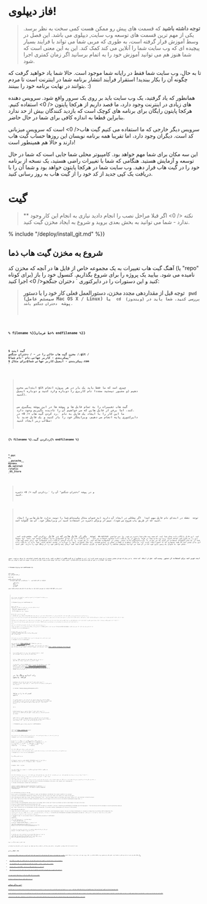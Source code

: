 # فاز دیپلوی!

> **توجه داشته باشید** که قسمت های پیش رو ممکن هست کمی سخت به نظر برسد. یکی از مهم ترین قسمت های توسعه وب سایت, دیپلوی می باشد. این فصل در وسط آموزش قرار گرفته است، به طوری که مربی شما می تواند با فرایند بسیار پیچیده ای که وب سایت شما را آنلاین می کند کمک کند. این به این معنی است که شما هنوز هم می توانید آموزش خود را به اتمام برسانید اگر زمان کمتری اجرا شود.

تا به حال، وب سایت شما فقط در رایانه شما موجود است. حالا شما یاد خواهید گرفت که چگونه آن را بکار ببندید! استقرار فرآیند انتشار برنامه شما در اینترنت است تا مردم بتوانند در نهایت برنامه خود را ببینند. :)

همانطور که یاد گرفتید، یک وب سایت باید بر روی یک سرور واقع شود. سرویس دهنده های زیادی در اینترنت وجود دارد، ما قصد داریم از  هرکجا پایتون </ 0> استفاده کنیم. هرکجا پایتون رایگان برای برنامه های کوچک است که بازدید کنندگان بیش از حد ندارد بنابراین قطعا به اندازه کافی برای شما در حال حاضر.</p> 

سرویس دیگر خارجی که ما استفاده می کنیم  گیت هاب</ 0> است که سرویس میزبانی کد است. دیگران وجود دارد، اما تقریبا همه برنامه نویسان این روزها حساب گیت هاب دارند و حالا هم همینطور است!</p> 

این سه مکان برای شما مهم خواهد بود. کامپیوتر محلی شما جایی است که شما در حال توسعه و آزمایش هستید. هنگامی که شما با تغییرات راضی هستید، یک نسخه از برنامه خود را در گیت هاب قرار دهید. وب سایت شما در هرکجا پایتون خواهد بود و شما آن را با دریافت یک کپی جدید از کد خود را از گیت هاب به روز رسانی کنید.

# گیت

> ** نکته </ 0> اگر قبلا مراحل نصب را انجام دادید نیازی به انجام این کار وجود ندارد - شما می توانید به بخش بعدی بروید و شروع به ایجاد مخزن گیت کنید.</p> </blockquote> 
> 
> % include "/deploy/install_git.md" %}}
> 
> ## شروع به مخزن گیت هاب ذما
> 
> آهنگ گیت هاب تغییرات به یک مجموعه خاص از فایل ها در آنچه که مخزن کد (یا "repo" برای کوتاه) نامیده می شود. بیایید یک پروژه را برای شروع بگذاریم. کنسول خود را باز کنید و این دستورات را در دایرکتوری ` دختران جنگجو</ 0> اجرا کنید:</p>

<blockquote>
  <p><strong> توجه </ 0> قبل از مقداردهی مجدد مخزن، دستورالعمل فعلی کار خود را با دستور <code> pwd </ 1> (سیستم عامل Mac OS X / Linux) یا <code> cd </ 1> (ویندوز) بررسی کنید. شما باید در پوشه <code> دختران جنگجو</ 0> باشد.</p>
</blockquote>

<p>% filename %}}خط فرمان% endfilename %}}</p>

<pre><code>$ گیت اینت
مخزن گیت هاب خالی را در ~ / دختران جنگجو /.git /
$پیکربندی - کاربر جهانی.نام "نام شما"
$ پیکربندی - ایمیل.کاربر جهانی شما@برای مثال.com
`</pre> 
> 
> ابتدایی مخزن git چیزی است که ما فقط باید یک بار در هر پروژه انجام دهیم (و مجبور نیستید مجددا نام کاربری را دوباره وارد کنید و دوباره ایمیل کنید).
> 
> گیت هاب تغییرات را به تمام فایل ها و پوشه ها در این پوشه پیگیری می کند، اما برخی از فایل هایی که می خواهیم آن را نادیده بگیریم وجود دارد. ما این کار را با ایجاد یک فایل به نام `.رد کردن گیت هاب </ 0> در دایرکتوری پایه انجام می دهیم. ویرایشگر خود را باز کنید و یک فایل جدید با مطالب زیر ایجاد کنید:</p>

<p>{% filename %}.ردکردن گیت{% endfilename %}</p>

<pre><code>*.pyc
*~
__pycache__
myvenv
db.sqlite3
/static
.DS_Store
`</pre> 
> 
> و در پوشه "دختران جنگجو" آن را `.ردکردن گیت </ 0> ذخیره کنید.</p>

<blockquote>
  <p><strong> توجه </ 0> نقطه در ابتدای نام فایل مهم است!  اگر مشکلی در ایجاد آن دارید (به عنوان مثال مکینتاش شما را دوست ندارد فایل هایی را ایجاد کنید که از طریق یاب شروع می شود)، سپس از ویژگی ذخیره در استفاده کنید در ویرایشگر خود. آن ضد گلوله است.</p>
  
  <p><strong> توجه </ 0> یکی از فایل هایی که در فایل <code>.ردکردن گیت </ 1> مشخص شده است <code> db.sqlite3 </ 1> است. این فایل پایگاه داده محلی شما است، که همه پست های شما ذخیره می شود. ما نمی خواهیم این را به مخزن خود اضافه کنیم؛ زیرا وب سایت شما در هرجا پایتون از یک پایگاه داده متفاوت استفاده می کند.  این پایگاه داده می تواند اسکیولایت مانند دستگاه توسعه خود باشد، اما معمولا شما از یک مای اسکیوال استفاده می کنید که می تواند با بازدیدکنندگان سایت بسیار بیشتر از اسکیولایت مقابله کند. در هر صورت، با نادیده گرفتن پایگاه داده اسکیولایت خود برای نسخه گیت هاب، این بدان معنی است که همه پستهایی که تا کنون ایجاد کرده اید، ماندگار میشوند و فقط در محلی در دسترس هستند، اما شما مجبورید آنها را دوباره در تولید اضافه کنید. شما باید از پایگاه داده محلی خود به عنوان یک زمین بازی خوب که در آن شما می توانید چیزهای مختلف را آزمایش کنید و نگران نباشید که شما قصد ارسال پست واقعی خود را از وبلاگ خود را دارید، فکر کنید.</p>
</blockquote>

<p>ایده خوبی است برای استفاده از دستور <code> وضعیت گیت </ 0> قبل از اینکه <code> گیت اضافه </ 0> یا هر زمان که خودتان مطمئن نیستید از چه چیزی تغییر کرده اید. این به جلوگیری از هر گونه شگفتی از اتفاق می افتد، مانند فایل های اشتباه اضافه شده یا مرتکب می شوند. دستور <code> وضعیت گیت </ 0> اطلاعاتی را در مورد هر گونه فایل های غیر قابل شناسایی / تغییر یافته / مرتب شده، وضعیت شاخه و موارد دیگر باز می گرداند. خروجی باید شبیه به موارد زیر باشد:</p>

<p>% filename %}}خط فرمان% endfilename %}}</p>

<pre><code>وضعیت $ گیت
در شاخه کارشناسی ارشد

تعهد اولیه

فایل های غیرقابل پیگیری:
   (استفاده از "گیت اضافه کردن <file> ..." برای شامل در آنچه متعهد خواهد شد)

         .ردکردن گیت
         وبلاگ/
         مدیریت.py
         مکان من/

هیچ چیز اضافه نشده به مرتکب شدن اما فایل های غیرقابل مشاهده موجود (استفاده از "git add" برای ردیابی)
`</pre> 
> 
> و در نهایت ما تغییرات ما را ذخیره می کنیم. به کنسول خود بروید و این دستورات را اجرا کنید:
> 
> % filename %}}خط فرمان %endfilename %}}
> 
>     $همه گیت --همه .
>     $فرمان گیت -m "برنامه دیجانگو دختران من، برای اولین بار متعهد"
>       [...]
>       13 فایل تغییر کرده است، 200 درج (+)
>       ایجاد حالت 100644. ردکردن گیت
>       [...]
>       ایجاد حالت 100644 سایت من / wsgi.py
>       `` `
>     
>     
>     ## فشار دادن کد خود به گیت هاب
>     
>     به [GitHub.com] بروید (https://www.github.com) و ثبت نام کنید تا یک حساب کاربری جدید رایگان ایجاد کنید. (اگر قبلا این کار را در آمادگی کارگاه انجام دادید، این عالی است!)
>     
>     سپس یک مخزن جدید ایجاد کنید، آن را به نام "my-first-blog" بدهید. از کادر انتخاب "مقداردهی اولیه با من را بخوان" را بدون علامت چک کنید، گزینه ".ردکردن گیت" را خالی بگذارید (ما این کار را به صورت دستی انجام داده ایم) و مجوز را به عنوان هیچ می گذاریم.
>     
>     <0 />
>     
>     & gt؛ ** نکته ** نام 'اولین وبلاگ من` مهم است - شما می توانید چیزی دیگری را انتخاب کنید، اما در دستورالعمل های زیر بارها اتفاق می افتد و شما باید هر بار آن را جایگزین کنید. این احتمالا ساده تر است که فقط با نام "اولین وبلاگ من" قرار بگیرد.
>     
>     در صفحه بعد، آدرس اینترنتی کلون ریپو شما نشان داده می شود. نسخه "HTTPS" را انتخاب کنید، آن را کپی کنید و مدت کوتاهی آن را در ترمینال قرار می دهیم:
>     
>     <0 />
>     
>     حالا ما باید مخزن Git را بر روی رایانه خود بسازیم تا در گیت هاب یکپارچه شود.
>     
>     زیر را در کنسول خود بنویسید (با نام کاربری که در هنگام ایجاد حساب GitHub خود وارد کردید، جایگزین `&lt;your-github-username&gt; 'با نام کاربری خود وارد کنید، اما بدون زاویه مطابق):
>     
>     % filename %}}خط فرمان% endfilename %}}
>     
> 
> $ گیت از راه دور منشا اضافه کنیدhttps://github.com/<your-github-username>/اولین وبلاگ من.گیت $ فشار گیت -u اصلی استاد
> 
>     <br />نام کاربری و رمز عبور GitHub خود را وارد کنید و باید چیزی شبیه به این را ببینید:
>     
>     {٪ filename٪} خط فرمان {٪ endfilename٪}
>     
> 
> نام کاربری برای 'https://github.com': hjwp رمز عبور برای 'https: //hjwp@github.com': شمارش اشیاء: 6، انجام شده است. نوشتن اشیاء: 100٪ (6/6)، 200 بایت | 0 بایت / ثانیه، انجام شده است. مجموع 3 (دلتا 0)، استفاده مجدد 0 (دلتا 0) برای https://github.com/hjwp/my-first-blog.git
> 
> - [شاخه جدید] استاد -> استاد کارشناسی ارشد برای راه انداختن استاد شاخه از راه دور از مبدأ تنظیم شده است.
> 
>     <br />& lt؛! - TODO: ممکن است کلیدهای SSH در حزب نصب نصب شود و نقطه PPL که آن را به یک پسوند نرسیده است - & gt؛
>     
>     کد شما در حال حاضر در GitHub است. برو و بررسیش کن!  شما این را در شرکت خوبی خواهید یافت - [جانگاو] (https://github.com/django/django)، [دختران آموزش یونانی] (https://github.com/DjangoGirls/tutorial) و بسیاری دیگر از بزرگ پروژه های نرم افزاری منبع باز نیز کد خود را در GitHub میزبانی می کنند. :)
>     
>     
>     # راه اندازی وبلاگ ما در هرکجا پایتون
>     
>     & gt؛ ** توجه داشته باشید ** شما ممکن است قبلا یک حساب هرکجا پایتون قبل از مراحل نصب نصب کرده باشید - در صورت لزوم، نیازی به انجام آن دوباره نیست.
>     
>     {٪ include "/deploy/signup_pythonanywhere.md"٪}
>     
>     
>     ## کشیدن کد ما را در هرکچا پایتون
>     
>     هنگامی که شما برای هرکچا پایتون ثبت نام کرده اید، به صفحه داشبورد یا صفحه کنسول خود منتقل خواهید شد. گزینه ای برای راه اندازی یک کنسول باش را انتخاب کنید - این نسخه هرکجا پایتون یک کنسول است، درست همانند یک رایانه.
>     
>     <0 />
>     
>     & gt؛ ** توجه داشته باشید ** هرکجا پایتون بر روی لینوکس است، بنابراین اگر شما در ویندوز هستید، کنسول کمی کمی متفاوت با رایانه شما خواهد بود.
>     
>     بیایید کد ما را از گیت هاب و به هرکجا پایتون بکشیم، با ایجاد "کلون" از مخزن ما. زیر را در console در هرکجا پایتون بنویسید (فراموش نکنید که از نام کاربری گیت هاب خود به جای `` 0> `استفاده کنید):
>     
>     ٪ filename٪}} خط فرمان هرکجا پایتون ٪ endfilename٪}}
>     
> 
> کلون $ گیت https://github.com/<your-github-username>/اولین وبلاگ من.گیت
> 
>     <br />این یک کپی از کد شما را در هرکجا پایتون کشف می کند. با تایپ کردن «درخت اول من-وبلاگ»، آن را چک کنید
>     
>     filename٪}} خط فرمان هرکجا پایتون% endfilename٪}}
>     
> 
> $ اولین وبلاگ من اولین وبلاگ من / ├── وبلاگ │ ├── ** اینت </ 0>.py │ ├── مدیر.py │ ├── مهاجرت │ │ ├── 0001_اولیه.py │ │ └── ** اینت </ 0>.py │ ├── مدل.py │ ├── تستها.py │ └──نمایشها.py ├── مدیریت.py └─────────────      ├── ** init </ 0>.py      ├── تنظیمات.py      ├── urls.py      └──wsgi.py</p> 
> 
>     <br /><br />### ایجاد مجازی مجازی در هرکجا پایتون
>     
>     درست همانطور که در رایانه خودتان انجام دادید، می توانید یک مجله مجازی در هرکجا پایتون ایجاد کنید. در کنسول باش تایپ کنید:
>     
>     ٪ filename٪}}خط فرمان هرکجا پایتون٪ endfilename٪}}
>     
> 
> $ سی دی اولین وبلاگ من
> 
> $ مجازی--پایتون= پایتون3.6 myvenv virtualenv در حال اجرا با مترجم /usr/bin/پایتون3.6 [...] نصب ابزار نصب، pip... انجام شد.
> 
> $ myvenv / bin / فعال شد
> 
> (مای ون) $ pip نصب جنگجو~ = 1.11.0 جمع آوری جانگاو [...] موفق به نصب جنگجو -1.11.3 شد
> 
>     <br /><br />& gt؛ ** نکته ** مرحله `پیپ نصب` می تواند چند دقیقه طول بکشد.  صبر، صبر و شکیبایی!  اما اگر بیش از پنج دقیقه طول بکشد، چیزی اشتباه است.  از مربی خود بپرسید.
>     
>     & lt؛! - انجام دادن: فکر کردن در مورد استفاده از الزامات.متنی به جای نصب pip.-- & gt؛
>     
>     ### ایجاد پایگاه داده در هرکجا پاتیتون
>     
>     در اینجا چیز دیگری است که بین کامپیوتر و سرور شما متفاوت است: از یک پایگاه داده متفاوت استفاده می کند. بنابراین حساب های کاربری و پست ها می توانند بر روی سرور و رایانه شما متفاوت باشند.
>     
>     Just as we did on your own computer, we repeat the step to initialize the database on the server, with `migrate` and `createsuperuser`:
>     
>     {% filename %}PythonAnywhere command-line{% endfilename %}
>     
> 
> (mvenv) $ python manage.py migrate Operations to perform: [...] Applying sessions.0001_initial... OK (mvenv) $ python manage.py createsuperuser
> 
>     <br />## Publishing our blog as a web app
>     
>     Now our code is on PythonAnywhere, our virtualenv is ready, and the database is initialized. We're ready to publish it as a web app!
>     
>     Click back to the PythonAnywhere dashboard by clicking on its logo, and then click on the **Web** tab. Finally, hit **Add a new web app**.
>     
>     After confirming your domain name, choose **manual configuration** (N.B. – *not* the "Django" option) in the dialog. Next choose **Python 3.6**, and click Next to finish the wizard.
>     
>     &gt; **Note** Make sure you choose the "Manual configuration" option, not the "Django" one. We're too cool for the default PythonAnywhere Django setup. ;-)
>     
>     
>     ### Setting the virtualenv
>     
>     You'll be taken to the PythonAnywhere config screen for your webapp, which is where you'll need to go whenever you want to make changes to the app on the server.
>     
>     &lt;img src="images/pythonanywhere_web_tab_virtualenv.png" /&gt;
>     
>     In the "Virtualenv" section, click the red text that says "Enter the path to a virtualenv", and enter `/home/&lt;your-PythonAnywhere-username&gt;/my-first-blog/myvenv/`. Click the blue box with the checkmark to save the path before moving on.
>     
>     &gt; **Note** Substitute your own PythonAnywhere username as appropriate. If you make a mistake, PythonAnywhere will show you a little warning.
>     
>     
>     ### Configuring the WSGI file
>     
>     Django works using the "WSGI protocol", a standard for serving websites using Python, which PythonAnywhere supports. The way we configure PythonAnywhere to recognize our Django blog is by editing a WSGI configuration file.
>     
>     بر روی پیوند "فایل پیکربندی WSGI" (در بخش "کد" در بالای صفحه کلیک کنید - آن را به نام `/var/www/&lt;your-PythonAnywhere-username&gt;_pythonanywhere_com_wsgi.py`), نامگذاری کنید) و شما خواهید بود گرفته شده به یک ویرایشگر.
>     
>     تمام مطالب را حذف کنید و آنها را با موارد زیر جایگزین کنید:
>     
>     {٪ filename٪} & amp؛ lt؛ your-username & amp؛ gt؛ _pythonanywhere_com_wsgi.py {٪ endfilename٪}
>     `` `پایتون
>     واردات os
>     واردات سیستم
>     
>     مسیر = os.مسیر.فرستنده ('~ / my-first-blog')
>     اگر مسیر در sys.path نیست:
>          sys.مسیر.اضافه کردن (مسیر)
>     
>     os.environ ['DJANGO_SETTINGS_MODULE'] = 'سایت من.موقعیت'
>     
>     از جنگجو.هسته.wsgi وارد گرفتن _wsgi_ابزارها
>     از جنگجو.contrib.staticfiles.هندلر واردات فایل مدیریت استاتیک
>     ابزارها = فایل مدیریت استاتیک (get_wsgi_application ())
>     
> 
> این کار این است که هرکجا پایتون را در جایی که برنامه وب ما زندگی می کند و نام پرونده تنظیمات جنگو است، بفرستیم.
> 
>  فایل مدیریت استاتیک </ 0> برای مقابله با CSS ما است. این فرمان <code> اجرا سرور </ 0> به طور خودکار برای شما در حین توسعه محلی مراقبت می شود. بعدا در مورد آموزش فایل های استاتیک کمی بیشتر توضیح خواهیم داد، وقتی CSS را برای سایت ما ویرایش میکنیم.</p>

<p>هیت <strong> ذخیره </ 0> و سپس به برگه <strong> وب </ 0> بروید.</p>

<p>همه ما انجام شده است! دکمه بزرگ سبز <strong> بارگیری مجدد </ 0> را فشار دهید و شما قادر به مشاهده برنامه خود خواهید بود. یک پیوند به آن در بالای صفحه پیدا خواهید کرد.</p>

<h2>نکات اشکال زدایی</h2>

<p>اگر هنگام تلاش برای بازدید از سایت خود خطایی را مشاهده کردید، اولین مکان برای جستجوی برخی از اطلاعات خطایابی در <strong> خطا در ورود </ 0> وجود دارد. پیوند این را در هرکجا پایتون <a href="https://www.pythonanywhere.com/web_app_setup/"> برگه وب </ 0> پیدا خواهید کرد. ببینید اگر پیام های خطا در آنجا وجود داشته باشد؛ آخرین آنها در پایین هستند. مشکلات رایج عبارتند از:</p>

<ul>
<li><p>فراموش کردن یکی از مراحل انجام شده در کنسول: ایجاد مجازی، فعال کردن آن، نصب کردن جانگو در آن، مهاجرت به پایگاه داده.</p></li>
<li><p>اشتباه در مسیر مجازی در برگه وب - معمولا یک پیام خطای قرمز کوچک وجود دارد، اگر یک مشکل وجود دارد.</p></li>
<li><p>اشتباه در فایل پیکربندی WSGI - آیا مسیر را به پوشه اولین وبلاگ من درست کردم?</p></li>
<li><p>آیا همان نسخه پایتون را برای مجازی خود انتخاب کردید همانطور که برای برنامه وب خود انجام دادید؟ هر دو باید 3.6 باشد.</p></li>
</ul>

<p>همچنین برخی از نکات اشکال زدائی کلی <a href="https://www.pythonanywhere.com/wiki/DebuggingImportError"> در ویکی هرکجا پایتون </ 0> وجود دارد.</p>

<p>و به یاد داشته باشید، مربی شما برای کمک به اینجا است!</p>

<h1>تو زندگی میکنی!</h1>

<p>صفحه پیش فرض سایت شما باید بگوید "این کار کرده است!" درست همانطور که در رایانه محلی شماست. سعی کنید <code> / مدیر / </ 0> را به انتهای آدرس اینترنتی اضافه کنید و به سایت مدیریت برسید. با نام کاربری و رمز عبور وارد شوید و ببینید که می توانید پست های جدید را در سرور اضافه کنید.</p>

<p>هنگامی که چند پست ایجاد شده دارید می توانید به تنظیم محلی خود (نه هرکجا پایتون) بازگردید. از اینجا باید تنظیمات محلی خود را انجام دهید تا تغییرات ایجاد کنید. این یک گردش کار مشترک در توسعه وب است - تغییرات را به صورت محلی انجام دهید، این تغییرات را به گیت هاب فشار دهید و تغییرات خود را به سرور وب زنده خود بکشید. این به شما اجازه می دهد بدون شکستن وب سایت زنده خود کار کنید و آزمایش کنید. خیلی خن?</p>

<p><em> بزرگ </ 0> خودت را در پشت بگذار! استقرار سرور یکی از پیچیده ترین قسمت های توسعه وب است و اغلب مردم چند روز قبل از اینکه کارشان را انجام دهند، آنها را می گیرد. اما شما سایت خود را در زندگی واقعی، در اینترنت واقعی، درست مثل این است!</p>